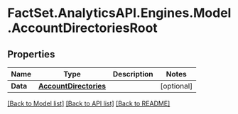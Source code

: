 # FactSet.AnalyticsAPI.Engines.Model.AccountDirectoriesRoot
## Properties

Name | Type | Description | Notes
------------ | ------------- | ------------- | -------------
**Data** | [**AccountDirectories**](AccountDirectories.md) |  | [optional] 

[[Back to Model list]](../README.md#documentation-for-models) [[Back to API list]](../README.md#documentation-for-api-endpoints) [[Back to README]](../README.md)

